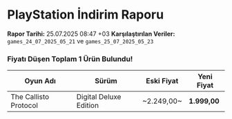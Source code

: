 # PlayStation İndirim Raporu

**Rapor Tarihi:** 25.07.2025 08:47 +03
**Karşılaştırılan Veriler:** `games_24_07_2025_05_21` ve `games_25_07_2025_05_23`

### Fiyatı Düşen Toplam 1 Ürün Bulundu!

| Oyun Adı | Sürüm | Eski Fiyat | Yeni Fiyat |
|---|---|---|---|
| The Callisto Protocol | Digital Deluxe Edition | ~2.249,00~ | **1.999,00** |
